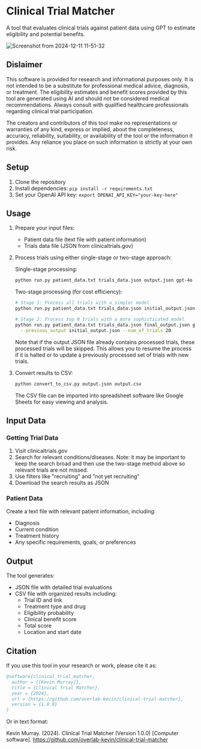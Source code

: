 # Clinical Trial Matcher

A tool that evaluates clinical trials against patient data using GPT to estimate eligibility and potential benefits.

![Screenshot from 2024-12-11 11-51-32](https://github.com/user-attachments/assets/a715db6f-fdc1-436c-9f1e-678c1291bb52)


## Dislaimer
This software is provided for research and informational purposes only. It is not intended to be a substitute for professional medical advice, diagnosis, or treatment. The eligibility estimates and benefit scores provided by this tool are generated using AI and should not be considered medical recommendations. Always consult with qualified healthcare professionals regarding clinical trial participation.

The creators and contributors of this tool make no representations or warranties of any kind, express or implied, about the completeness, accuracy, reliability, suitability, or availability of the tool or the information it provides. Any reliance you place on such information is strictly at your own risk.

## Setup

1. Clone the repository
2. Install dependencies: `pip install -r requirements.txt`
3. Set your OpenAI API key: `export OPENAI_API_KEY="your-key-here"`

## Usage

1. Prepare your input files:
   - Patient data file (text file with patient information)
   - Trials data file (JSON from clinicaltrials.gov)

2. Process trials using either single-stage or two-stage approach:

   Single-stage processing:
   ```bash
   python run.py patient_data.txt trials_data.json output.json gpt-4o
   ```

   Two-stage processing (for cost efficiency):
   ```bash
   # Stage 1: Process all trials with a simpler model
   python run.py patient_data.txt trials_data.json initial_output.json gpt-4o-mini

   # Stage 2: Process top N trials with a more sophisticated model
   python run.py patient_data.txt trials_data.json final_output.json gpt-4o \
     --previous_output initial_output.json --num_of_trials 20
   ```

   Note that if the output JSON file already contains processed trials, these processed trials will be skipped. This allows you to resume the process if it is halted or to update a previously processed set of trials with new trials.

3. Convert results to CSV:
   ```bash
   python convert_to_csv.py output.json output.csv
   ```
   The CSV file can be imported into spreadsheet software like Google Sheets for easy viewing and analysis.

## Input Data

### Getting Trial Data
1. Visit clinicaltrials.gov
2. Search for relevant conditions/diseases. Note: it may be important to keep the search broad and then use the two-stage method above so relevant trials are not missed.
3. Use filters like "recruiting" and "not yet recruiting"
4. Download the search results as JSON

### Patient Data
Create a text file with relevant patient information, including:
- Diagnosis
- Current condition
- Treatment history
- Any specific requirements, goals, or preferences

## Output

The tool generates:
- JSON file with detailed trial evaluations
- CSV file with organized results including:
  - Trial ID and link
  - Treatment type and drug
  - Eligibility probability
  - Clinical benefit score
  - Total score
  - Location and start date

## Citation

If you use this tool in your research or work, please cite it as:

```bibtex
@software{clinical_trial_matcher,
  author = {[Kevin Murray]},
  title = {Clinical Trial Matcher},
  year = {2024},
  url = {https://github.com/overlab-kevin/clinical-trial-matcher},
  version = {1.0.0}
}
```

Or in text format:

Kevin Murray. (2024). Clinical Trial Matcher (Version 1.0.0) [Computer software]. https://github.com/overlab-kevin/clinical-trial-matcher
